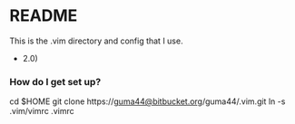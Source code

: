 # README #

This is the .vim directory and config that I use.

* 2.0)

### How do I get set up? ###

cd $HOME
git clone https://guma44@bitbucket.org/guma44/.vim.git
ln -s .vim/vimrc .vimrc
